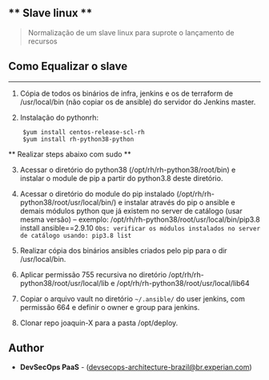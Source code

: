 ** Slave linux **
----
> Normalização de um slave linux para suprote o lançamento de recursos


## Como Equalizar o slave

------

1. Cópia de todos os binários de infra, jenkins e os de terraform de /usr/local/bin (não copiar os de ansible) do servidor do Jenkins master.

2. Instalação do pythonrh:
```shell
	$yum install centos-release-scl-rh
	$yum install rh-python38-python
```

** Realizar steps abaixo com sudo **

3. Acessar o diretório do python38 (/opt/rh/rh-python38/root/bin) e instalar o module de pip a partir do python3.8 deste diretório.

4. Acessar o diretório do module do pip instalado (/opt/rh/rh-python38/root/usr/local/bin/) e instalar através do pip o ansible e demais módulos python que já existem no server de catálogo (usar mesma versão) – exemplo: /opt/rh/rh-python38/root/usr/local/bin/pip3.8 install ansible==2.9.10
`Obs: verificar os módulos instalados no server de catálogo usando: pip3.8 list`

5. Realizar cópia dos binários ansibles criados pelo pip para o dir /usr/local/bin.

6. Aplicar permissão 755 recursiva no diretório /opt/rh/rh-python38/root/usr/local/lib e /opt/rh/rh-python38/root/usr/local/lib64

8. Copiar o arquivo vault no diretório `~/.ansible/` do user jenkins, com permissão 664 e definir o owner e group para jenkins.

9. Clonar repo joaquin-X para a pasta /opt/deploy.


## Author

* **DevSecOps PaaS** - (devsecops-architecture-brazil@br.experian.com)